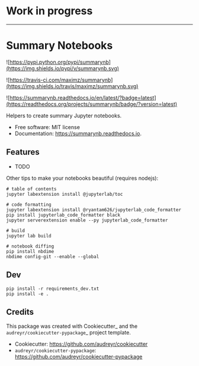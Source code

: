 # Work in progress

----

# Summary Notebooks

![https://pypi.python.org/pypi/summarynb](https://img.shields.io/pypi/v/summarynb.svg)

![https://travis-ci.com/maximz/summarynb](https://img.shields.io/travis/maximz/summarynb.svg)

![https://summarynb.readthedocs.io/en/latest/?badge=latest](https://readthedocs.org/projects/summarynb/badge/?version=latest)

Helpers to create summary Jupyter notebooks.

* Free software: MIT license
* Documentation: https://summarynb.readthedocs.io.


## Features

* TODO

Other tips to make your notebooks beautiful (requires nodejs):

```
# table of contents
jupyter labextension install @jupyterlab/toc

# code formatting
jupyter labextension install @ryantam626/jupyterlab_code_formatter
pip install jupyterlab_code_formatter black
jupyter serverextension enable --py jupyterlab_code_formatter

# build
jupyter lab build

# notebook diffing
pip install nbdime
nbdime config-git --enable --global
```

## Dev

```
pip install -r requirements_dev.txt
pip install -e .
```

## Credits

This package was created with Cookiecutter_ and the `audreyr/cookiecutter-pypackage`_ project template.

* Cookiecutter: https://github.com/audreyr/cookiecutter
* `audreyr/cookiecutter-pypackage`: https://github.com/audreyr/cookiecutter-pypackage
